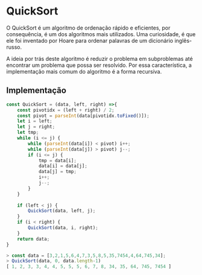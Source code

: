 # QuickSort

O QuickSort é um algoritmo de ordenação rápido e eficientes, por consequência, é um dos algoritmos mais utilizados. Uma curiosidade, é que ele foi inventado por Hoare para ordenar palavras de um dicionário inglês-russo.

A ideia por trás deste algoritmo é reduzir o problema em subproblemas até encontrar um problema que possa ser resolvido. Por essa característica, a implementação mais comum do algoritmo é a forma recursiva.

## Implementação

```Javascript
const QuickSort = (data, left, right) =>{
	const pivotidx = (left + right) / 2; 
	const pivot = parseInt(data[pivotidx.toFixed()]);  
	let i = left;
	let j = right;
	let tmp;
	while (i <= j) {
		while (parseInt(data[i]) < pivot) i++;
		while (parseInt(data[j]) > pivot) j--;
		if (i <= j) {
			tmp = data[i];
			data[i] = data[j];
			data[j] = tmp;
			i++;
			j--;
		}
	}
    
    if (left < j) { 
        QuickSort(data, left, j); 
    }
    if (i < right) {
        QuickSort(data, i, right); 
    }
	return data;
}
```

```Javascript
> const data = [3,2,1,5,6,4,7,3,5,8,5,35,7454,4,64,745,34];
> QuickSort(data, 0, data.length-1)
[ 1, 2, 3, 3, 4, 4, 5, 5, 5, 6, 7, 8, 34, 35, 64, 745, 7454 ]
```